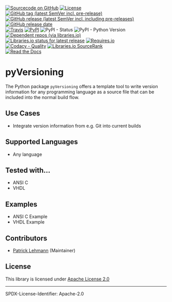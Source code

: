 [![Sourcecode on GitHub](https://img.shields.io/badge/Paebbels-pyVersioning-323131.svg?logo=github&longCache=true)](https://github.com/Paebbels/pyVersioning)
[![License](https://img.shields.io/badge/Apache%20License,%202.0-bd0000.svg?longCache=true&label=code%20license&logo=Apache&logoColor=D22128)](LICENSE.md)
[![GitHub tag (latest SemVer incl. pre-release)](https://img.shields.io/github/v/tag/Paebbels/pyVersioning?logo=GitHub&include_prereleases)](https://github.com/Paebbels/pyVersioning/tags)
[![GitHub release (latest SemVer incl. including pre-releases)](https://img.shields.io/github/v/release/Paebbels/pyVersioning?logo=GitHub&include_prereleases)](https://github.com/Paebbels/pyVersioning/releases/latest)
[![GitHub release date](https://img.shields.io/github/release-date/Paebbels/pyVersioning?logo=GitHub&)](https://github.com/Paebbels/pyVersioning/releases)  
[![Travis](https://img.shields.io/travis/com/Paebbels/pyVersioning?logo=Travis)](https://travis-ci.com/Paebbels/pyVersioning)
[![PyPI](https://img.shields.io/pypi/v/pyVersioning?logo=PyPI)](https://pypi.org/project/pyVersioning/)
![PyPI - Status](https://img.shields.io/pypi/status/pyVersioning?logo=PyPI)
![PyPI - Python Version](https://img.shields.io/pypi/pyversions/pyVersioning?logo=PyPI)
[![Dependent repos (via libraries.io)](https://img.shields.io/librariesio/dependent-repos/pypi/pyVersioning)](https://github.com/Paebbels/pyVersioning/network/dependents)  
[![Libraries.io status for latest release](https://img.shields.io/librariesio/release/pypi/pyVersioning)](https://libraries.io/github/Paebbels/pyVersioning)
[![Requires.io](https://img.shields.io/requires/github/Paebbels/pyVersioning)](https://requires.io/github/Paebbels/pyVersioning/requirements/?branch=master)  
[![Codacy - Quality](https://api.codacy.com/project/badge/Grade/)](https://www.codacy.com/manual/Paebbels/pyVersioning)
[![Libraries.io SourceRank](https://img.shields.io/librariesio/sourcerank/pypi/pyVersioning)](https://libraries.io/github/Paebbels/pyVersioning/sourcerank)  
[![Read the Docs](https://img.shields.io/readthedocs/pyVersioning)](https://pyVersioning.readthedocs.io/en/latest/)


# pyVersioning

The Python package `pyVersioning` offers a template tool to write version
information for any programming language as a source file that can be included
into the normal build flow.


## Use Cases

* Integrate version information from e.g. Git into current builds


## Supported Languages

* Any language


## Tested with...

* ANSI C
* VHDL


## Examples

* ANSI C Example
* VHDL Example


## Contributors

* [Patrick Lehmann](https://github.com/Paebbels) (Maintainer)


## License

This library is licensed under [Apache License 2.0](LICENSE.md)

-------------------------

SPDX-License-Identifier: Apache-2.0
